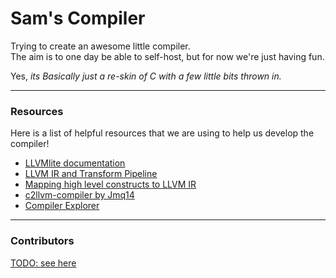 # Sam's Compiler

Trying to create an awesome little compiler.  
The aim is to one day be able to self-host, but for now we're just having fun.  

Yes, _its Basically just a re-skin of C with a few little bits thrown in._

---

### Resources

Here is a list of helpful resources that we are using to help us develop the compiler!

* [LLVMlite documentation](https://llvmlite.readthedocs.io/en/latest/)
* [LLVM IR and Transform Pipeline](https://www.cl.cam.ac.uk/teaching/1617/L25/3LLVMIRandTransformPipeline.pdf)
* [Mapping high level constructs to LLVM IR](https://mapping-high-level-constructs-to-llvm-ir.readthedocs.io/en/latest/)
* [c2llvm-compiler by Jmq14](https://github.com/Jmq14/c2llvm-compiler)
* [Compiler Explorer](https://godbolt.org/)

---

### Contributors

[TODO: see here](https://codepen.io/Amayzin/pen/QPzqbV) 
